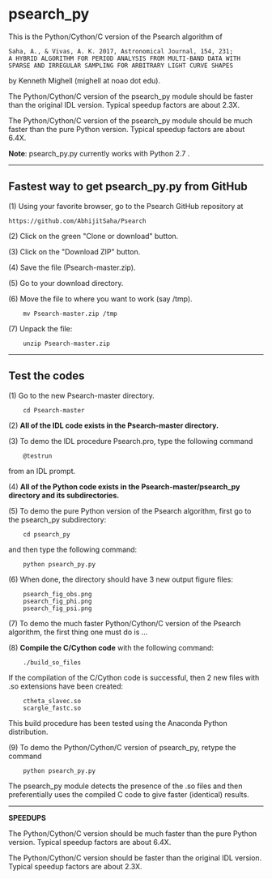 # psearch_py

This is the Python/Cython/C version of the Psearch algorithm of

    Saha, A., & Vivas, A. K. 2017, Astronomical Journal, 154, 231;
    A HYBRID ALGORITHM FOR PERIOD ANALYSIS FROM MULTI-BAND DATA WITH
    SPARSE AND IRREGULAR SAMPLING FOR ARBITRARY LIGHT CURVE SHAPES

by Kenneth Mighell (mighell at noao dot edu).

The Python/Cython/C version of the psearch_py module should be faster 
than the original IDL version. Typical speedup factors are about 2.3X.

The Python/Cython/C version of the psearch_py module should be much faster 
than the pure Python version. Typical speedup factors are about 6.4X.

**Note**: psearch_py.py currently works with Python 2.7 .


---

## Fastest way to get psearch_py.py from GitHub

(1) Using your favorite browser, go to the Psearch GitHub repository at

    https://github.com/AbhijitSaha/Psearch

(2) Click on the green "Clone or download" button.

(3) Click on the "Download ZIP" button.

(4) Save the file (Psearch-master.zip).

(5) Go to your download directory.

(6) Move the file to where you want to work (say /tmp).  

        mv Psearch-master.zip /tmp

(7) Unpack the file:

        unzip Psearch-master.zip


---

## Test the codes

(1) Go to the new Psearch-master directory.

        cd Psearch-master

(2) **All of the IDL code exists in the Psearch-master directory.**

(3) To demo the IDL procedure Psearch.pro, type the following command

        @testrun 

from an IDL prompt.

(4) **All of the Python code exists in the Psearch-master/psearch_py 
    directory and its subdirectories.**

(5) To demo the pure Python version of the Psearch algorithm, first 
go to the psearch_py subdirectory:

        cd psearch_py

and then type the following command:

        python psearch_py.py

(6) When done, the directory should have 3 new output figure files:

        psearch_fig_obs.png
        psearch_fig_phi.png
        psearch_fig_psi.png

(7) To demo the much faster Python/Cython/C version of the Psearch algorithm,
    the first thing one must do is ...

(8) **Compile the C/Cython code** with the following command:

        ./build_so_files

If the compilation of the C/Cython code is successful, then 2 new files 
with .so extensions have been created:

        ctheta_slavec.so
        scargle_fastc.so

This build procedure has been tested using the Anaconda Python distribution.

(9) To demo the Python/Cython/C version of psearch_py, retype the command

        python psearch_py.py

The psearch_py module detects the presence of the .so files and then
preferentially uses the compiled C code to give faster (identical) results.

---

**SPEEDUPS**

The Python/Cython/C version should be much faster than the pure Python version.
Typical speedup factors are about 6.4X.

The Python/Cython/C version should be faster than the original IDL version.
Typical speedup factors are about 2.3X.

